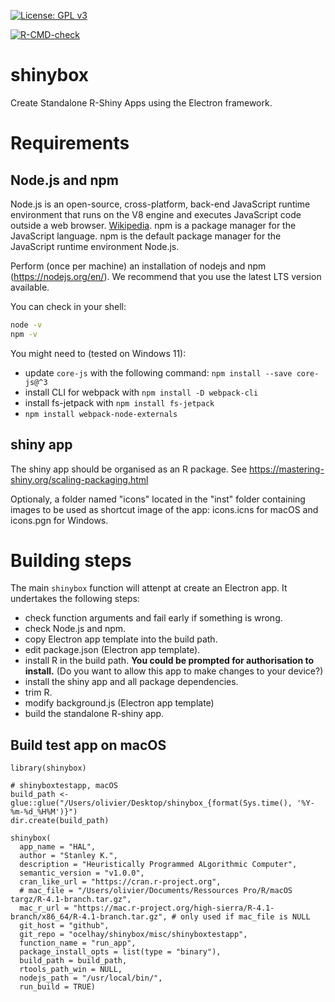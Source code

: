 [![License: GPL v3](https://img.shields.io/badge/License-GPL%20v3-blue.svg)](http://www.gnu.org/licenses/gpl-3.0)

<!-- badges: start -->
[![R-CMD-check](https://github.com/ocelhay/shinybox/workflows/R-CMD-check/badge.svg)](https://github.com/ocelhay/shinybox/actions)
<!-- badges: end -->

# shinybox

Create Standalone R-Shiny Apps using the Electron framework.


# Requirements

## Node.js and npm

Node.js is an open-source, cross-platform, back-end JavaScript runtime environment that runs on the V8 engine and executes JavaScript code outside a web browser. [Wikipedia](https://en.wikipedia.org/wiki/Node.js). npm is a package manager for the JavaScript language. npm is the default package manager for the JavaScript runtime environment Node.js.

Perform (once per machine) an installation of nodejs and npm (https://nodejs.org/en/). We recommend that you use the latest LTS version available.

You can check in your shell:

```sh
node -v
npm -v
```

You might need to (tested on Windows 11):

- update `core-js` with the following command: `npm install --save core-js@^3`
- install CLI for webpack with `npm install -D webpack-cli`
- install fs-jetpack with `npm install fs-jetpack`
- `npm install webpack-node-externals`


## shiny app

The shiny app should be organised as an R package. See https://mastering-shiny.org/scaling-packaging.html

Optionaly, a folder named "icons" located in the "inst" folder containing images to be used as shortcut image of the app: icons.icns for macOS and icons.pgn for Windows.

# Building steps

The main `shinybox` function will attenpt at create an Electron app. It undertakes the following steps:

- check function arguments and fail early if something is wrong.
- check Node.js and npm.
- copy Electron app template into the build path.
- edit package.json (Electron app template).
- install R in the build path. **You could be prompted for authorisation to install.** (Do you want to allow this app to make changes to your device?)
- install the shiny app and all package dependencies.
- trim R.
- modify background.js (Electron app template)
- build the standalone R-shiny app.


## Build test app on macOS

```
library(shinybox)

# shinyboxtestapp, macOS
build_path <- glue::glue("/Users/olivier/Desktop/shinybox_{format(Sys.time(), '%Y-%m-%d_%H%M')}")
dir.create(build_path)

shinybox(
  app_name = "HAL",
  author = "Stanley K.",
  description = "Heuristically Programmed ALgorithmic Computer",
  semantic_version = "v1.0.0",
  cran_like_url = "https://cran.r-project.org",
  # mac_file = "/Users/olivier/Documents/Ressources Pro/R/macOS targz/R-4.1-branch.tar.gz",
  mac_r_url = "https://mac.r-project.org/high-sierra/R-4.1-branch/x86_64/R-4.1-branch.tar.gz", # only used if mac_file is NULL
  git_host = "github",
  git_repo = "ocelhay/shinybox/misc/shinyboxtestapp",
  function_name = "run_app", 
  package_install_opts = list(type = "binary"),
  build_path = build_path,
  rtools_path_win = NULL,
  nodejs_path = "/usr/local/bin/",
  run_build = TRUE)
 ```
